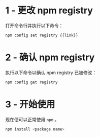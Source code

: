 # 1 - 更改 npm registry
打开命令行并执行以下命令：

```bash
npm config set registry {{link}}
```

# 2 - 确认 npm registry
执行以下命令以确认 npm registry 已被修改：

```bash
npm config get registry
```

# 3 - 开始使用
现在便可以正常使用 `npm` 。

```bash
npm install <package name>
```
